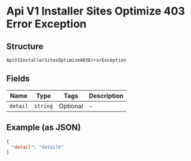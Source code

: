 
# Api V1 Installer Sites Optimize 403 Error Exception

## Structure

`ApiV1InstallerSitesOptimize403ErrorException`

## Fields

| Name | Type | Tags | Description |
|  --- | --- | --- | --- |
| `detail` | `string` | Optional | - |

## Example (as JSON)

```json
{
  "detail": "detail6"
}
```

